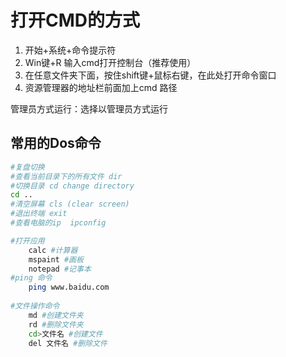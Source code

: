 # 打开CMD的方式

1. 开始+系统+命令提示符
2. Win键+R 输入cmd打开控制台（推荐使用）
3. 在任意文件夹下面，按住shift键+鼠标右键，在此处打开命令窗口
4. 资源管理器的地址栏前面加上cmd 路径

管理员方式运行：选择以管理员方式运行

## 常用的Dos命令

```bash
#复盘切换
#查看当前目录下的所有文件 dir
#切换目录 cd change directory
cd ..
#清空屏幕 cls (clear screen)
#退出终端 exit
#查看电脑的ip  ipconfig

#打开应用
	calc #计算器
	mspaint #画板
	notepad #记事本
#ping 命令
	ping www.baidu.com
	
#文件操作命令
	md #创建文件夹
	rd #删除文件夹
	cd>文件名 #创建文件
	del 文件名 #删除文件
```



